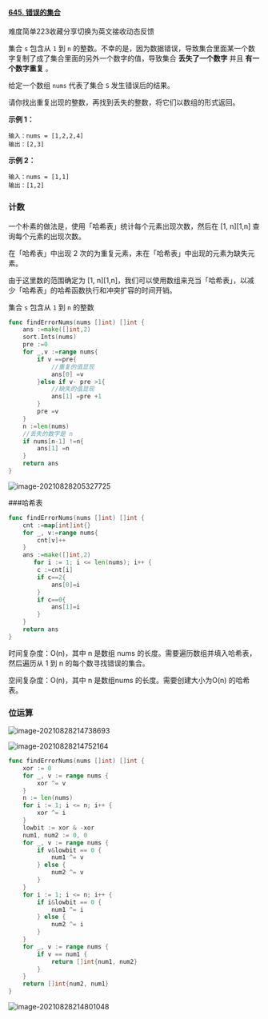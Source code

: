 #### [645. 错误的集合](https://leetcode-cn.com/problems/set-mismatch/)

难度简单223收藏分享切换为英文接收动态反馈

集合 `s` 包含从 `1` 到 `n` 的整数。不幸的是，因为数据错误，导致集合里面某一个数字复制了成了集合里面的另外一个数字的值，导致集合 **丢失了一个数字** 并且 **有一个数字重复** 。

给定一个数组 `nums` 代表了集合 `S` 发生错误后的结果。

请你找出重复出现的整数，再找到丢失的整数，将它们以数组的形式返回。

 

**示例 1：**

```
输入：nums = [1,2,2,4]
输出：[2,3]
```

**示例 2：**

```
输入：nums = [1,1]
输出：[1,2]
```

### 计数

一个朴素的做法是，使用「哈希表」统计每个元素出现次数，然后在 [1, n][1,n] 查询每个元素的出现次数。

在「哈希表」中出现 2 次的为重复元素，未在「哈希表」中出现的元素为缺失元素。

由于这里数的范围确定为 [1, n][1,n]，我们可以使用数组来充当「哈希表」，以减少「哈希表」的哈希函数执行和冲突扩容的时间开销。

集合 `s` 包含从 `1` 到 `n` 的整数

```go
func findErrorNums(nums []int) []int {
    ans :=make([]int,2)
    sort.Ints(nums)
    pre :=0
    for _,v :=range nums{
        if v ==pre{
            //重复的值显现
            ans[0] =v
        }else if v- pre >1{
            //缺失的值显现
            ans[1] =pre +1
        }
        pre =v
    }
    n :=len(nums)
    //丢失的数字是 n
    if nums[n-1] !=n{
        ans[1] =n
    }
    return ans
}
```

![image-20210828205327725](C:\Users\solfeng\AppData\Roaming\Typora\typora-user-images\image-20210828205327725.png)

###哈希表

```go
func findErrorNums(nums []int) []int {
    cnt :=map[int]int{}
    for _, v:=range nums{
        cnt[v]++
    }
    ans :=make([]int,2)
       for i := 1; i <= len(nums); i++ {
        c :=cnt[i]
        if c==2{
            ans[0]=i
        }
        if c==0{
            ans[1]=i
        }
    }
    return ans
}
```

时间复杂度：O(n)，其中 n 是数组 nums 的长度。需要遍历数组并填入哈希表，然后遍历从 1 到 n 的每个数寻找错误的集合。

空间复杂度：O(n)，其中 n 是数组nums 的长度。需要创建大小为O(n) 的哈希表。

### 位运算



![image-20210828214738693](C:\Users\solfeng\AppData\Roaming\Typora\typora-user-images\image-20210828214738693.png)

![image-20210828214752164](C:\Users\solfeng\AppData\Roaming\Typora\typora-user-images\image-20210828214752164.png)

```go
func findErrorNums(nums []int) []int {
    xor := 0
    for _, v := range nums {
        xor ^= v
    }
    n := len(nums)
    for i := 1; i <= n; i++ {
        xor ^= i
    }
    lowbit := xor & -xor
    num1, num2 := 0, 0
    for _, v := range nums {
        if v&lowbit == 0 {
            num1 ^= v
        } else {
            num2 ^= v
        }
    }
    for i := 1; i <= n; i++ {
        if i&lowbit == 0 {
            num1 ^= i
        } else {
            num2 ^= i
        }
    }
    for _, v := range nums {
        if v == num1 {
            return []int{num1, num2}
        }
    }
    return []int{num2, num1}
}
```

![image-20210828214801048](C:\Users\solfeng\AppData\Roaming\Typora\typora-user-images\image-20210828214801048.png)

